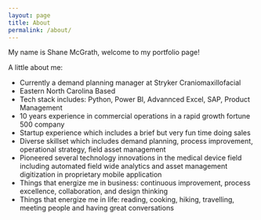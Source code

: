 ```yaml
---
layout: page
title: About
permalink: /about/
---
```


My name is Shane McGrath, welcome to my portfolio page!

A little about me:

- Currently a demand planning manager at Stryker Craniomaxillofacial 
- Eastern North Carolina Based
- Tech stack includes: Python, Power BI, Advannced Excel, SAP, Product Management 
- 10 years experience in commercial operations in a rapid growth fortune 500 company
- Startup experience which includes a brief but very fun time doing sales 
- Diverse skillset which includes demand planning, process improvement, operational strategy, field asset management
- Pioneered several technology innovations in the medical device field including automated field wide analytics and asset management digitization in proprietary mobile application  
- Things that energize me in business: continuous improvement, process excellence, collaboration, and design thinking 
- Things that energize me in life: reading, cooking, hiking, travelling, meeting people and having great conversations 





<!-- This is the base Jekyll theme. You can find out more info about customizing your Jekyll theme, as well as basic Jekyll usage documentation at [jekyllrb.com](https://jekyllrb.com/)

You can find the source code for Minima at GitHub:
[jekyll][jekyll-organization] /
[minima](https://github.com/jekyll/minima)

You can find the source code for Jekyll at GitHub:
[jekyll][jekyll-organization] /
[jekyll](https://github.com/jekyll/jekyll)


[jekyll-organization]: https://github.com/jekyll -->
